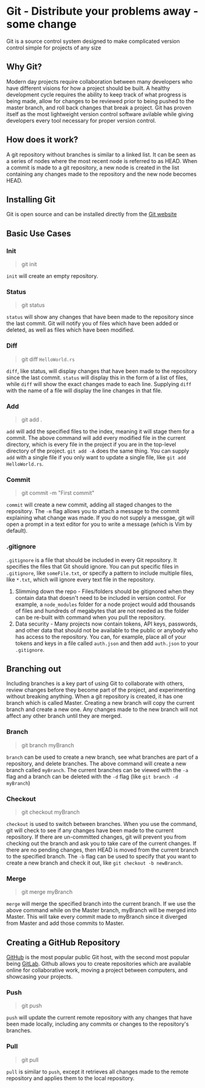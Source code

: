 # Git - Distribute your problems away - some change

Git is a source control system designed to make complicated version control simple for projects of any size

## Why Git?

Modern day projects require collaboration between many developers who have different visions for how a project should be built.
A healthy development cycle requires the ability to keep track of what progress is being made, allow for changes to be reviewed
prior to being pushed to the master branch, and roll back changes that break a project. Git has proven itself as the most lightweight
version control software avilable while giving developers every tool necessary for proper version control.

## How does it work?

A git repository without branches is similar to a linked list. It can be seen as a series of nodes where the most recent node is referred to as HEAD. When a commit is made to a git repository, a new node is created in the list containing any changes made to the repository and the new node becomes HEAD.

## Installing Git

Git is open source and can be installed directly from the [Git website](https://git-scm.com/downloads)

## Basic Use Cases

### Init
>git init

`init` will create an empty repository.

### Status

>git status

`status` will show any changes that have been made to the repository since the last commit. Git will notify you of files which have been
added or deleted, as well as files which have been modified.

### Diff

>git diff `HelloWorld.rs`

`diff`, like status, will display changes that have been made to the repository since the last commit. `status` will display this in the form
of a list of files, while `diff` will show the exact changes made to each line. Supplying `diff` with the name of a file will display the line
changes in that file.

### Add
>git add .

`add` will add the specified files to the index, meaning it will stage them for a commit. The above command will add every modified file in the
current directory, which is every file in the project if you are in the top-level directory of the project. `git add -A` does the same thing. You can supply `add` with a single file if you only want to update a single file, like `git add HelloWorld.rs`.

### Commit
>git commit -m "First commit"

`commit` will create a new commit, adding all staged changes to the repository. The `-m` flag allows you to attach a message to the commit explaining what change was made. If you do not supply a messgae, git will open a prompt in a text editor for you to write a message (which is Vim by default).

### .gitignore

`.gitignore` is a file that should be included in every Git repository. It specifies the files that Git should ignore. You can put specific files in `.gitignore`, like `someFile.txt`, or specify a pattern to include multiple files, like `*.txt`, which will ignore every text file in the repository.
1. Slimming down the repo - Files/folders should be gitignored when they contain data that doesn't need to be included in version control. For example, a `node_modules` folder for a node project would add thousands of files and hundreds of megabytes that are not needed as the folder can be re-built with command when you pull the repository.
2. Data security - Many projects now contain tokens, API keys, passwords, and other data that should not be available to the public or anybody who has access to the repository. You can, for example, place all of your tokens and keys in a file called `auth.json` and then add `auth.json` to your `.gitignore`.

## Branching out

Including branches is a key part of using Git to collaborate with others, review changes before they become part of the project, and experimenting without breaking anything. When a git repository is created, it has one branch which is called Master. Creating a new branch will copy the current branch and create a new one. Any changes made to the new branch will not affect any other branch until they are merged.

### Branch
>git branch myBranch

`branch` can be used to create a new branch, see what branches are part of a repository, and delete branches. The above command will create a new branch called `myBranch`. The current branches can be viewed with the `-a` flag and a branch can be deleted with the `-d` flag (like `git branch -d myBranch`)

### Checkout
>git checkout myBranch

`checkout` is used to switch between branches. When you use the command, git will check to see if any changes have been made to the current repository. If there are un-committed changes, git will prevent you from checking out the branch and ask you to take care of the current changes. If there are no pending changes, then HEAD is moved from the current branch to the specified branch. The `-b` flag can be used to specify that you want to create a new branch and check it out, like `git checkout -b newBranch`.

### Merge
>git merge myBranch

`merge` will merge the specified branch into the current branch. If we use the above command while on the Master branch, myBranch will be merged into Master. This will take every commit made to myBranch since it diverged from Master and add those commits to Master.

## Creating a GitHub Repository

[GitHub](https://github.com/) is the most popular public Git host, with the second most popular being [GitLab](https://about.gitlab.com/). Github allows you to create repositories which are available online for collaborative work, moving a project between computers, and showcasing your projects.

### Push
>git push

`push` will update the current remote repository with any changes that have been made locally, including any commits or changes to the repository's branches.

### Pull
>git pull

`pull` is similar to `push`, except it retrieves all changes made to the remote repository and applies them to the local repository.